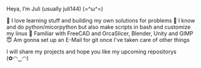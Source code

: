 Heya, I’m Juli (usually juli144) (=^ω^=) 

💖 I love learning stuff and building my own solutions for problems
🐍 I know and do python/micorpython but also make scripts in bash and customize my linux
🌟 Familiar with FreeCAD and OrcaSlicer, Blender, Unity and GIMP
😇 Am gonna set up an E-Mail for git once I've taken care of other things

I will share my projects and hope you like my upcoming repositorys (✿◠‿◠)

<!---
juli0144/juli144 is a ✨ special ✨ repository because its `README.md` (this file) appears on your GitHub profile.
You can click the Preview link to take a look at your changes.
--->
